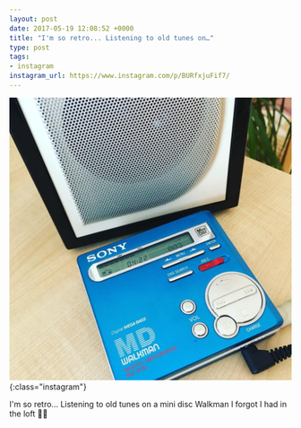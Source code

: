 ```yaml
---
layout: post
date: 2017-05-19 12:08:52 +0000
title: "I'm so retro... Listening to old tunes on…"
type: post
tags:
- instagram
instagram_url: https://www.instagram.com/p/BURfxjuFif7/
---
```


![Instagram - BURfxjuFif7](/assets/BURfxjuFif7.jpg){:class="instagram"}

I'm so retro... Listening to old tunes on a mini disc Walkman I forgot I had in the loft 🤘🤙
